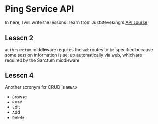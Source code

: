 # Ping Service API

In here, I will write the lessons I learn from JustSteveKing's [API course](https://apiacademy.treblle.com/laravel-api-course/intro-and-setup)

## Lesson 2

`auth:sanctum` middleware requires the `web` routes to be specified because some session information is set up automatically via web, which are required by the Sanctum middleware

## Lesson 4

Another acronym for CRUD is `BREAD`
- `B`rowse
- `R`ead
- `E`dit
- `A`dd
- `D`elete